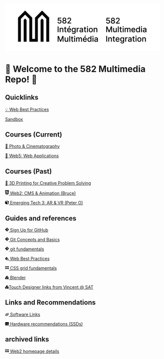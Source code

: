 ![582 Multimedia](../img/logo/logo_582_bil_k.png)

# 👋 Welcome to the 582 Multimedia Repo! 👋

<!-- ## :exclamation: DO TO RIGHT AWAY :exclamation:

[Set up your security questions from the Security info page](https://support.microsoft.com/en-us/account-billing/set-up-security-questions-as-your-verification-method-3d74aedd-88a5-4932-a211-9f0bfbab5de8#:~:text=To%20set%20up%20your%20security%20questions&text)

Due to IT's recent change to phase out the security portal, all access are migrated to Microsoft's security system for login and password recovery. Make sure to do add your security questions to your vanier account **ASAP**. -->

## Quicklinks

[:bulb: Web Best Practices](https://github.com/582Multimedia/web-best-practices)

[Sandbox](https://sandbox.582multi.media/)

## Courses (Current)

[:movie_camera: Photo & Cinematography](https://github.com/582Multimedia/582-104-va-photo-cinema)

[:raised_hands: Web5: Web Applications](https://github.com/582Multimedia/web5-web-apps)

## Courses (Past)

<!-- [:card_index: Web4: Database and Content Management](https://github.com/582Multimedia/582-403-va-web4-db-cms) -->

[:wrench: 3D Printing for Creative Problem Solving](https://github.com/582Multimedia/365-htc-va-3d-creative)

[<img src="../img/svg/html5-brands-solid.svg" width="12"> Web2: CMS & Animation (Bruce)](https://github.com/582Multimedia/web2-cms-animation)

[<img src="../img/svg/cube-solid.svg" width="12"> Emerging Tech 3: AR & VR (Peter O)](https://github.com/582Multimedia/VR-AR-projects-ws2025/)

## Guides and references

[<img src="../img/svg/git-alt-brands-solid.svg" width="12"> Sign Up for GitHub](https://github.com/582Multimedia/GitHub-signup)

[<img src="../img/svg/git-alt-brands-solid.svg" width="12"> Git Concepts and Basics](https://github.com/582Multimedia/git-basics)

[<img src="../img/svg/git-alt-brands-solid.svg" width="12"> git fundamentals](https://github.com/582Multimedia/web2_cms_animation/blob/main/git_fundamentals.md)

[<img src="../img/svg/house-laptop-solid.svg" width="12"> Web Best Practices](https://github.com/582Multimedia/web-best-practices)

[<img src="../img/svg/grip-solid.svg" width="12"> CSS grid fundamentals](https://github.com/582Multimedia/web2_cms_animation/blob/main/CSS-grid-fundamentals.md)

[<img src="../img/svg/cubes-solid.svg" width="12"> Blender](https://github.com/582Multimedia/blender)

[<img src="../img/svg/cubes-solid.svg" width="12">Touch Designer links from Vincent @ SAT](https://github.com/582Multimedia/touch-designer/)

## Links and Recommendations

[<img src="../img/svg/link-solid.svg" width="12"> Software Links](https://github.com/582Multimedia/software-links)

[<img src="../img/svg/hard-drive-solid.svg" width="12"> Hardware recommendations (SSDs)](https://github.com/582Multimedia/hardware-recommendations)

## archived links

[<img src="../img/svg/grip-solid.svg" width="12"> Web2 homepage details](https://github.com/582Multimedia/web2-homepage)
